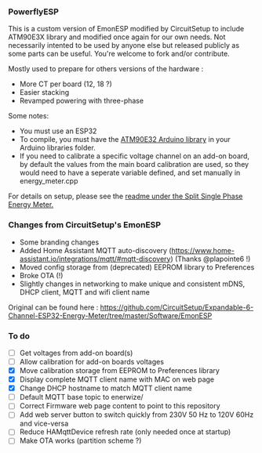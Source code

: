 ### PowerflyESP

This is a custom version of EmonESP modified by CircuitSetup to include ATM90E3X library and modified once again for our own needs.
Not necessarily intented to be used by anyone else but released publicly as some parts can be useful. You're welcome to fork and/or contribute.

Mostly used to prepare for others versions of the hardware :
- More CT per board (12, 18 ?)
- Easier stacking
- Revamped powering with three-phase

Some notes: 
- You must use an ESP32
- To compile, you must have the [ATM90E32 Arduino library](https://github.com/CircuitSetup/Split-Single-Phase-Energy-Meter/tree/master/Software/libraries/ATM90E32) in your Arduino libraries folder.
- If you need to calibrate a specific voltage channel on an add-on board, by default the values from the main board calibration are used, so they would need to have a seperate variable defined, and set manually in energy_meter.cpp

For details on setup, please see the [readme under the Split Single Phase Energy Meter.](https://github.com/CircuitSetup/Split-Single-Phase-Energy-Meter/tree/master/Software/EmonESP)

### Changes from CircuitSetup's EmonESP
- Some branding changes
- Added Home Assistant MQTT auto-discovery (https://www.home-assistant.io/integrations/mqtt/#mqtt-discovery) (Thanks @plapointe6 !)
- Moved config storage from (deprecated) EEPROM library to Preferences
- Broke OTA (!)
- Slightly changes in networking to make unique and consistent mDNS, DHCP client, MQTT and wifi client name

Original can be found here : https://github.com/CircuitSetup/Expandable-6-Channel-ESP32-Energy-Meter/tree/master/Software/EmonESP

### To do
- [ ] Get voltages from add-on board(s)
- [ ] Allow calibration for add-on boards voltages
- [X] Move calibration storage from EEPROM to Preferences library
- [X] Display complete MQTT client name with MAC on web page
- [X] Change DHCP hostname to match MQTT client name
- [ ] Default MQTT base topic to enerwize/<hostname>
- [ ] Correct Firmware web page content to point to this repository
- [ ] Add web server button to switch quickly from 230V 50 Hz to 120V 60Hz and vice-versa
- [ ] Reduce HAMqttDevice refresh rate (only needed once at startup)
- [ ] Make OTA works (partition scheme ?)